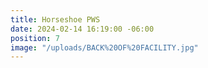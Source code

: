 ```yaml
---
title: Horseshoe PWS
date: 2024-02-14 16:19:00 -06:00
position: 7
image: "/uploads/BACK%20OF%20FACILITY.jpg"
---
```


